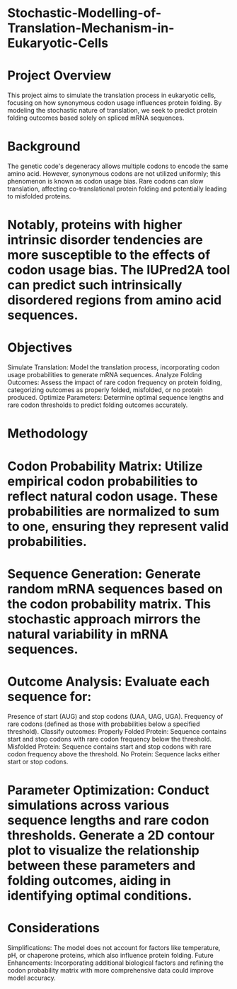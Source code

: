 # Stochastic-Modelling-of-Translation-Mechanism-in-Eukaryotic-Cells

# Project Overview

This project aims to simulate the translation process in eukaryotic cells, focusing on how synonymous codon usage influences protein folding. By modeling the stochastic nature of translation, we seek to predict protein folding outcomes based solely on spliced mRNA sequences.

# Background

The genetic code's degeneracy allows multiple codons to encode the same amino acid. However, synonymous codons are not utilized uniformly; this phenomenon is known as codon usage bias. Rare codons can slow translation, affecting co-translational protein folding and potentially leading to misfolded proteins.

# Notably, proteins with higher intrinsic disorder tendencies are more susceptible to the effects of codon usage bias. The IUPred2A tool can predict such intrinsically disordered regions from amino acid sequences.

# Objectives

Simulate Translation: Model the translation process, incorporating codon usage probabilities to generate mRNA sequences.
Analyze Folding Outcomes: Assess the impact of rare codon frequency on protein folding, categorizing outcomes as properly folded, misfolded, or no protein produced.
Optimize Parameters: Determine optimal sequence lengths and rare codon thresholds to predict folding outcomes accurately.
# Methodology

# Codon Probability Matrix: Utilize empirical codon probabilities to reflect natural codon usage. These probabilities are normalized to sum to one, ensuring they represent valid probabilities.

# Sequence Generation: Generate random mRNA sequences based on the codon probability matrix. This stochastic approach mirrors the natural variability in mRNA sequences.

# Outcome Analysis: Evaluate each sequence for:

Presence of start (AUG) and stop codons (UAA, UAG, UGA).
Frequency of rare codons (defined as those with probabilities below a specified threshold).
Classify outcomes:
Properly Folded Protein: Sequence contains start and stop codons with rare codon frequency below the threshold.
Misfolded Protein: Sequence contains start and stop codons with rare codon frequency above the threshold.
No Protein: Sequence lacks either start or stop codons.
# Parameter Optimization: Conduct simulations across various sequence lengths and rare codon thresholds. Generate a 2D contour plot to visualize the relationship between these parameters and folding outcomes, aiding in identifying optimal conditions.

# Considerations

Simplifications: The model does not account for factors like temperature, pH, or chaperone proteins, which also influence protein folding.
Future Enhancements: Incorporating additional biological factors and refining the codon probability matrix with more comprehensive data could improve model accuracy.
